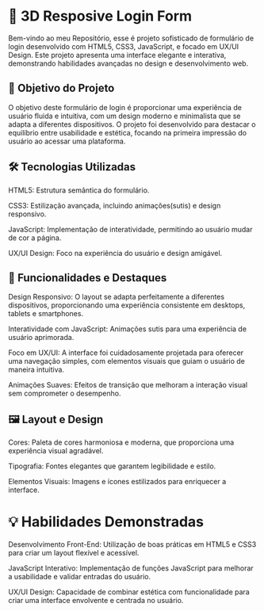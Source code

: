 # 🔐 3D Resposive Login Form
Bem-vindo ao meu Repositório, esse é projeto sofisticado de formulário de login desenvolvido com HTML5, CSS3, JavaScript, e focado em UX/UI Design. Este projeto apresenta uma interface elegante e interativa, demonstrando habilidades avançadas no design e desenvolvimento web.

## 🎯 Objetivo do Projeto
O objetivo deste formulário de login é proporcionar uma experiência de usuário fluida e intuitiva, com um design moderno e minimalista que se adapta a diferentes dispositivos. O projeto foi desenvolvido para destacar o equilíbrio entre usabilidade e estética, focando na primeira impressão do usuário ao acessar uma plataforma.

## 🛠️ Tecnologias Utilizadas
HTML5: Estrutura semântica do formulário.

CSS3: Estilização avançada, incluindo animações(sutis) e design responsivo.

JavaScript: Implementação de interatividade, permitindo ao usuário mudar de cor a página.

UX/UI Design: Foco na experiência do usuário e design amigável.

## 🎨 Funcionalidades e Destaques
Design Responsivo: O layout se adapta perfeitamente a diferentes dispositivos, proporcionando uma experiência consistente em desktops, tablets e smartphones.

Interatividade com JavaScript: Animações sutis para uma experiência de usuário aprimorada.

Foco em UX/UI: A interface foi cuidadosamente projetada para oferecer uma navegação simples, com elementos visuais que guiam o usuário de maneira intuitiva.

Animações Suaves: Efeitos de transição que melhoram a interação visual sem comprometer o desempenho.

## 🖼️ Layout e Design
Cores: Paleta de cores harmoniosa e moderna, que proporciona uma experiência visual agradável.

Tipografia: Fontes elegantes que garantem legibilidade e estilo.

Elementos Visuais: Imagens e ícones estilizados para enriquecer a interface.

# 💡 Habilidades Demonstradas
Desenvolvimento Front-End: Utilização de boas práticas em HTML5 e CSS3 para criar um layout flexível e acessível.

JavaScript Interativo: Implementação de funções JavaScript para melhorar a usabilidade e validar entradas do usuário.

UX/UI Design: Capacidade de combinar estética com funcionalidade para criar uma interface envolvente e centrada no usuário. 
